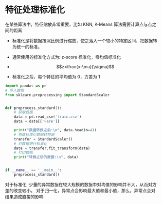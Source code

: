# 特征处理标准化

在某些算法中，特征缩放非常重要，比如 KNN, K-Means 算法需要计算点与点之间的距离

* 标准化是将数据按照比例进行缩放，使之落入一个较小的特定区间，把数据转为统一的标准。

* 通常使用的标准化方式为: z-score 标准化，零均值标准化

* $$z=\frac{x-\mu}{\sigma}$$

* 标准化之后，每个特征的平均值为 0，方差为 1

``` python
import pandas as pd
# 导入数据
from sklearn.preprocessing import StandardScaler


def preprocess_standard():
    # 获取数据
    data = pd.read_csv('train.csv')
    data = data[['Fare']]

    print("数据转换之前:\n", data.head(n=4))
    # 构造标准化数据转换器
    transfer = StandardScaler()
    # 对数据进行标准化
    data = transfer.fit_transform(data)
    # 打印数据
    print("转换之后的数据:\n", data)


if __name__ == '__main__':
    preprocess_standard()

```

对于标准化, 少量的异常数据在较大规模的数据中对均值的影响并不大，从而对方差的改变较小。
对于归一化，异常点会影响最大值和最小值，那么，异常点会对结果造成直接的影响
